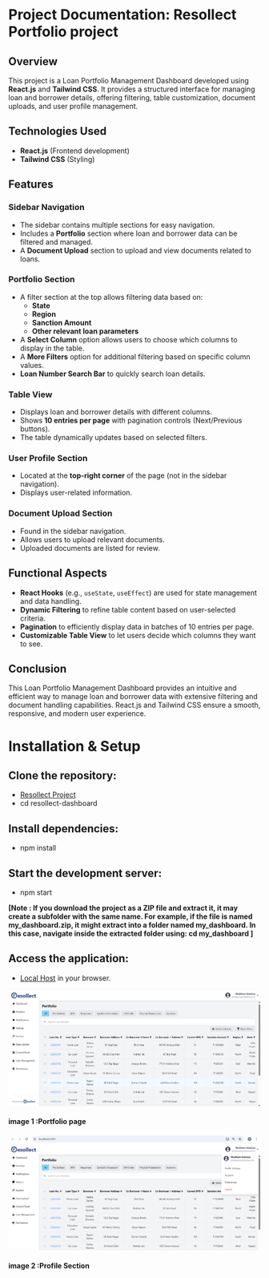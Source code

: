 # Project Documentation: Resollect Portfolio project

## Overview
This project is a Loan Portfolio Management Dashboard developed using **React.js** and **Tailwind CSS**. It provides a structured interface for managing loan and borrower details, offering filtering, table customization, document uploads, and user profile management.

## Technologies Used
- **React.js** (Frontend development)
- **Tailwind CSS** (Styling)

## Features
### Sidebar Navigation
- The sidebar contains multiple sections for easy navigation.
- Includes a **Portfolio** section where loan and borrower data can be filtered and managed.
- A **Document Upload** section to upload and view documents related to loans.

### Portfolio Section
- A filter section at the top allows filtering data based on:
  - **State**
  - **Region**
  - **Sanction Amount**
  - **Other relevant loan parameters**
- A **Select Column** option allows users to choose which columns to display in the table.
- A **More Filters** option for additional filtering based on specific column values.
- **Loan Number Search Bar** to quickly search loan details.

### Table View
- Displays loan and borrower details with different columns.
- Shows **10 entries per page** with pagination controls (Next/Previous buttons).
- The table dynamically updates based on selected filters.

### User Profile Section
- Located at the **top-right corner** of the page (not in the sidebar navigation).
- Displays user-related information.

### Document Upload Section
- Found in the sidebar navigation.
- Allows users to upload relevant documents.
- Uploaded documents are listed for review.

## Functional Aspects
- **React Hooks** (e.g., `useState`, `useEffect`) are used for state management and data handling.
- **Dynamic Filtering** to refine table content based on user-selected criteria.
- **Pagination** to efficiently display data in batches of 10 entries per page.
- **Customizable Table View** to let users decide which columns they want to see.

## Conclusion
This Loan Portfolio Management Dashboard provides an intuitive and efficient way to manage loan and borrower data with extensive filtering and document handling capabilities. React.js and Tailwind CSS ensure a smooth, responsive, and modern user experience.



# Installation & Setup

## Clone the repository:

- <a href="https://github.com/shubhkatariyaa/Resollect_project/tree/main">Resollect Project</a>
- cd resollect-dashboard

## Install dependencies:

- npm install

## Start the development server:

- npm start

**[Note : If you download the project as a ZIP file and extract it, it may create a subfolder with the same name. For example, if the file is named my_dashboard.zip, it might extract into a folder named my_dashboard. In this case, navigate inside the extracted folder using: cd my_dashboard  ]**

## Access the application:
- <a href="http://localhost:3000">Local Host</a> in your browser.


![image alt](https://github.com/shubhkatariyaa/Resollect_project/blob/6d46c7d4c8f0b2a48d7f17103ff99b3ba4dfc4cf/portfolio%20page.png)
#### image 1 :Portfolio page

![image alt](https://github.com/shubhkatariyaa/Resollect_project/blob/6d46c7d4c8f0b2a48d7f17103ff99b3ba4dfc4cf/profile%20section.png)
#### image 2 :Profile Section
